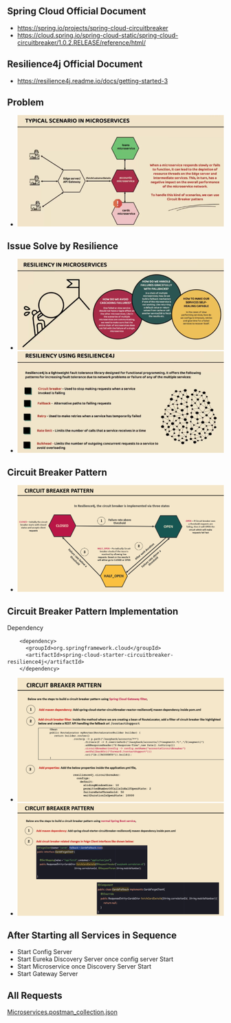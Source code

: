 
## Spring Cloud Official Document
- https://spring.io/projects/spring-cloud-circuitbreaker
- https://cloud.spring.io/spring-cloud-static/spring-cloud-circuitbreaker/1.0.2.RELEASE/reference/html/

## Resilience4j Official Document
- https://resilience4j.readme.io/docs/getting-started-3

## Problem
- ![img_2.png](img_2.png)

## Issue Solve by Resilience
- ![img.png](img.png)
- ![img_1.png](img_1.png)

## Circuit Breaker Pattern
- ![img_3.png](img_3.png)


## Circuit Breaker Pattern Implementation
Dependency
```shell
    <dependency>
      <groupId>org.springframework.cloud</groupId>
      <artifactId>spring-cloud-starter-circuitbreaker-resilience4j</artifactId>
    </dependency>
```
- ![img_4.png](img_4.png)
- ![img_6.png](img_6.png)

## After Starting all Services in Sequence 
- Start Config Server
- Start Eureka Discovery Server once config server Start
- Start Microservice once Discovery Server Start
- Start Gateway Server

## All Requests
[Microservices.postman_collection.json](Microservices.postman_collection.json)